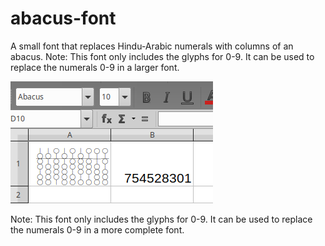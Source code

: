 # abacus-font
A small font that replaces Hindu-Arabic numerals with columns of an abacus.
Note: This font only includes the glyphs for 0-9. It can be used to replace the numerals 0-9 in a larger font.

![A screenshot of Abacus 4:1h in Libreoffice.](screenshot1.png "Abacus 4:1h in Libreoffice.")

Note: This font only includes the glyphs for 0-9. It can be used to replace the numerals 0-9 in a more complete font.
